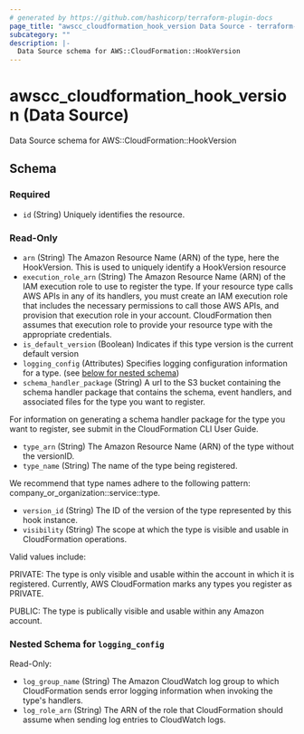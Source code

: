 ```yaml
---
# generated by https://github.com/hashicorp/terraform-plugin-docs
page_title: "awscc_cloudformation_hook_version Data Source - terraform-provider-awscc"
subcategory: ""
description: |-
  Data Source schema for AWS::CloudFormation::HookVersion
---
```


# awscc_cloudformation_hook_version (Data Source)

Data Source schema for AWS::CloudFormation::HookVersion



<!-- schema generated by tfplugindocs -->
## Schema

### Required

- `id` (String) Uniquely identifies the resource.

### Read-Only

- `arn` (String) The Amazon Resource Name (ARN) of the type, here the HookVersion. This is used to uniquely identify a HookVersion resource
- `execution_role_arn` (String) The Amazon Resource Name (ARN) of the IAM execution role to use to register the type. If your resource type calls AWS APIs in any of its handlers, you must create an IAM execution role that includes the necessary permissions to call those AWS APIs, and provision that execution role in your account. CloudFormation then assumes that execution role to provide your resource type with the appropriate credentials.
- `is_default_version` (Boolean) Indicates if this type version is the current default version
- `logging_config` (Attributes) Specifies logging configuration information for a type. (see [below for nested schema](#nestedatt--logging_config))
- `schema_handler_package` (String) A url to the S3 bucket containing the schema handler package that contains the schema, event handlers, and associated files for the type you want to register.

For information on generating a schema handler package for the type you want to register, see submit in the CloudFormation CLI User Guide.
- `type_arn` (String) The Amazon Resource Name (ARN) of the type without the versionID.
- `type_name` (String) The name of the type being registered.

We recommend that type names adhere to the following pattern: company_or_organization::service::type.
- `version_id` (String) The ID of the version of the type represented by this hook instance.
- `visibility` (String) The scope at which the type is visible and usable in CloudFormation operations.

Valid values include:

PRIVATE: The type is only visible and usable within the account in which it is registered. Currently, AWS CloudFormation marks any types you register as PRIVATE.

PUBLIC: The type is publically visible and usable within any Amazon account.

<a id="nestedatt--logging_config"></a>
### Nested Schema for `logging_config`

Read-Only:

- `log_group_name` (String) The Amazon CloudWatch log group to which CloudFormation sends error logging information when invoking the type's handlers.
- `log_role_arn` (String) The ARN of the role that CloudFormation should assume when sending log entries to CloudWatch logs.


